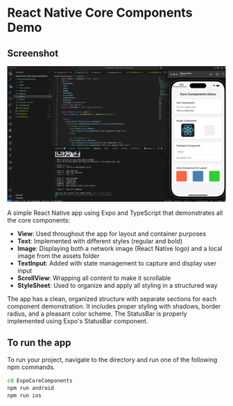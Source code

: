 # React Native Core Components Demo

## Screenshot

![ExpoCoreComponents](ExpoCoreComponents.png)

A simple React Native app using Expo and TypeScript that demonstrates all the core components:

- **View**: Used throughout the app for layout and container purposes
- **Text**: Implemented with different styles (regular and bold)
- **Image**: Displaying both a network image (React Native logo) and a local image from the assets folder
- **TextInput**: Added with state management to capture and display user input
- **ScrollView**: Wrapping all content to make it scrollable
- **StyleSheet**: Used to organize and apply all styling in a structured way

The app has a clean, organized structure with separate sections for each component demonstration. It includes proper styling with shadows, border radius, and a pleasant color scheme. The StatusBar is properly implemented using Expo's StatusBar component.

## To run the app

To run your project, navigate to the directory and run one of the following npm commands.

```bash
cd ExpoCoreComponents
npm run android
npm run ios
```